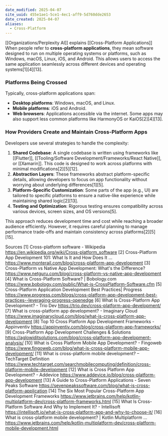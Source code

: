 ```yaml
---
date_modified: 2025-04-07
site_uuid: 455e1ae1-5ce1-4ec1-aff9-5d760dde2653
date_created: 2025-04-07
aliases:
  - Cross-Platform
---
```


[[Organizations/Perplexity AI]] explains [[Cross-Platform Applications]]
When people refer to **cross-platform applications**, they mean software designed to run on multiple operating systems or platforms, such as Windows, macOS, Linux, iOS, and Android. This allows users to access the same application seamlessly across different devices and operating systems[1][4][13].

### Platforms Being Crossed
Typically, cross-platform applications span:
- **Desktop platforms**: Windows, macOS, and Linux.
- **Mobile platforms**: iOS and Android.
- **Web browsers**: Applications accessible via the internet.
Some apps may also support less common platforms like HarmonyOS or KaiOS[2][4][13].

### How Providers Create and Maintain Cross-Platform Apps
Developers use several strategies to handle the complexity:
1. **Shared Codebase**: A single codebase is written using frameworks like [[Flutter]], [[Tooling/Software Development/Frameworks/React Native]], or [[Xamarin]]. This code is designed to work across platforms with minimal modifications[2][5][12].
2. **Abstraction Layers**: These frameworks abstract platform-specific details, allowing developers to focus on app functionality without worrying about underlying differences[1][5].
3. **Platform-Specific Customization**: Some parts of the app (e.g., UI) are tailored to specific platforms to ensure a native-like experience while maintaining shared logic[2][13].
4. **Testing and Optimization**: Rigorous testing ensures compatibility across various devices, screen sizes, and OS versions[5].

This approach reduces development time and cost while reaching a broader audience efficiently. However, it requires careful planning to manage performance trade-offs and maintain consistency across platforms[2][5][15].

Sources
[1] Cross-platform software - Wikipedia https://en.wikipedia.org/wiki/Cross-platform_software
[2] Cross-Platform App Development 101: What Is It and How Does It ... https://www.monterail.com/blog/cross-platform-app-development
[3] Cross-Platform vs Native App Development: What's the Difference? https://www.netguru.com/blog/cross-platform-vs-native-app-development
[4] What is Cross-Platform Software? | Bobology.com https://www.bobology.com/public/What-is-CrossPlatform-Software.cfm
[5] Cross-Platform Application Development Best Practices| Progress https://www.progress.com/blogs/cross-platform-app-development-best-practices--leveraging-progress-openedge
[6] What Is Cross-Platform App Development? - Trio Dev https://trio.dev/cross-platform-app-development/
[7] What is cross-platform app development? - Imaginary Cloud https://www.imaginarycloud.com/blog/what-is-cross-platform-app-development
[8] Top 10 Cross Platform App Development Frameworks - Appinventiv https://appinventiv.com/blog/cross-platform-app-frameworks/
[9] Cross-Platform App Development Challenges & Solutions https://aglowiditsolutions.com/blog/cross-platform-app-development-analysis/
[10] What is Cross Platform Mobile App Development? - Fingoweb https://www.fingoweb.com/blog/what-is-cross-platform-mobile-app-development/
[11] What is cross-platform mobile development? – TechTarget Definition https://www.techtarget.com/searchmobilecomputing/definition/cross-platform-mobile-development
[12] What is Cross Platform App Development? - Addevice https://www.addevice.io/blog/cross-platform-app-development
[13] A Guide to Cross-Platform Applications - Seven Peaks Software https://sevenpeakssoftware.com/blog/what-is-cross-platform-application
[14] The Six Most Popular Cross-Platform App Development Frameworks https://www.jetbrains.com/help/kotlin-multiplatform-dev/cross-platform-frameworks.html
[15] What Is Cross-Platform Software And Why to Implement It? - Intellisoft https://intellisoft.io/what-is-cross-platform-app-and-why-to-choose-it/
[16] What is cross-platform mobile development? | Kotlin Multiplatform ... https://www.jetbrains.com/help/kotlin-multiplatform-dev/cross-platform-mobile-development.html